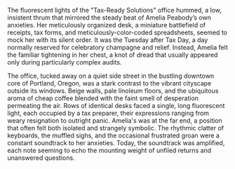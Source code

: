 The fluorescent lights of the "Tax-Ready Solutions" office hummed, a low, insistent thrum that mirrored the steady beat of Amelia Peabody’s own anxieties.  Her meticulously organized desk, a miniature battlefield of receipts, tax forms, and meticulously-color-coded spreadsheets, seemed to mock her with its silent order.  It was the Tuesday after Tax Day, a day normally reserved for celebratory champagne and relief.  Instead, Amelia felt the familiar tightening in her chest, a knot of dread that usually appeared only during particularly complex audits.

The office, tucked away on a quiet side street in the bustling downtown core of Portland, Oregon, was a stark contrast to the vibrant cityscape outside its windows.  Beige walls, pale linoleum floors, and the ubiquitous aroma of cheap coffee blended with the faint smell of desperation permeating the air.  Rows of identical desks faced a single, long fluorescent light, each occupied by a tax preparer, their expressions ranging from weary resignation to outright panic.  Amelia's was at the far end, a position that often felt both isolated and strangely symbolic. The rhythmic clatter of keyboards, the muffled sighs, and the occasional frustrated groan were a constant soundtrack to her anxieties.  Today, the soundtrack was amplified, each note seeming to echo the mounting weight of unfiled returns and unanswered questions.
